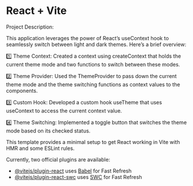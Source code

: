 # React + Vite
Project Description: 

This application leverages the power of React’s useContext hook to seamlessly switch between light and dark themes. Here’s a brief overview:

1️⃣ Theme Context: Created a context using createContext that holds the current theme mode and two functions to switch between these modes.

2️⃣ Theme Provider: Used the ThemeProvider to pass down the current theme mode and the theme switching functions as context values to the components.

3️⃣ Custom Hook: Developed a custom hook useTheme that uses useContext to access the current context value.

4️⃣ Theme Switching: Implemented a toggle button that switches the theme mode based on its checked status.


This template provides a minimal setup to get React working in Vite with HMR and some ESLint rules.

Currently, two official plugins are available:

- [@vitejs/plugin-react](https://github.com/vitejs/vite-plugin-react/blob/main/packages/plugin-react/README.md) uses [Babel](https://babeljs.io/) for Fast Refresh
- [@vitejs/plugin-react-swc](https://github.com/vitejs/vite-plugin-react-swc) uses [SWC](https://swc.rs/) for Fast Refresh
